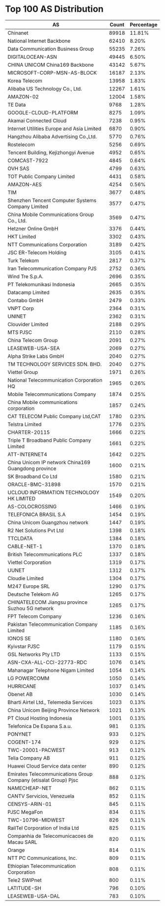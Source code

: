 # Top 100 AS Distribution
| AS | Count | Percentage |
|----|----|----|
| Chinanet | 89918 | 11.81% |
| National Internet Backbone | 62410 | 8.20% |
| Data Communication Business Group | 55235 | 7.26% |
| DIGITALOCEAN-ASN | 49445 | 6.50% |
| CHINA UNICOM China169 Backbone | 43142 | 5.67% |
| MICROSOFT-CORP-MSN-AS-BLOCK | 16187 | 2.13% |
| Korea Telecom | 13958 | 1.83% |
| Alibaba US Technology Co., Ltd. | 12267 | 1.61% |
| AMAZON-02 | 12004 | 1.58% |
| TE Data | 9768 | 1.28% |
| GOOGLE-CLOUD-PLATFORM | 8275 | 1.09% |
| Akamai Connected Cloud | 7238 | 0.95% |
| Internet Utilities Europe and Asia Limited | 6870 | 0.90% |
| Hangzhou Alibaba Advertising Co.,Ltd. | 5770 | 0.76% |
| Rostelecom | 5256 | 0.69% |
| Tencent Building, Kejizhongyi Avenue | 4952 | 0.65% |
| COMCAST-7922 | 4845 | 0.64% |
| OVH SAS | 4799 | 0.63% |
| TOT Public Company Limited | 4431 | 0.58% |
| AMAZON-AES | 4254 | 0.56% |
| TIM | 3677 | 0.48% |
| Shenzhen Tencent Computer Systems Company Limited | 3577 | 0.47% |
| China Mobile Communications Group Co., Ltd. | 3569 | 0.47% |
| Hetzner Online GmbH | 3376 | 0.44% |
| HKT Limited | 3302 | 0.43% |
| NTT Communications Corporation | 3189 | 0.42% |
| JSC ER-Telecom Holding | 3105 | 0.41% |
| Turk Telekom | 2817 | 0.37% |
| Iran Telecommunication Company PJS | 2752 | 0.36% |
| Wind Tre S.p.A. | 2696 | 0.35% |
| PT Telekomunikasi Indonesia | 2665 | 0.35% |
| Datacamp Limited | 2635 | 0.35% |
| Contabo GmbH | 2479 | 0.33% |
| VNPT Corp | 2364 | 0.31% |
| UNINET | 2362 | 0.31% |
| Clouvider Limited | 2188 | 0.29% |
| MTS PJSC | 2110 | 0.28% |
| China Telecom Group | 2091 | 0.27% |
| LEASEWEB-USA-SEA | 2069 | 0.27% |
| Alpha Strike Labs GmbH | 2040 | 0.27% |
| TM TECHNOLOGY SERVICES SDN. BHD. | 2040 | 0.27% |
| Viettel Group | 1971 | 0.26% |
| National Telecommunication Corporation HQ | 1965 | 0.26% |
| Mobile Telecommunications Company | 1874 | 0.25% |
| China Mobile communications corporation | 1857 | 0.24% |
| CAT TELECOM Public Company Ltd,CAT | 1780 | 0.23% |
| Telstra Limited | 1776 | 0.23% |
| CHARTER-20115 | 1666 | 0.22% |
| Triple T Broadband Public Company Limited | 1661 | 0.22% |
| ATT-INTERNET4 | 1642 | 0.22% |
| China Unicom IP network China169 Guangdong province | 1600 | 0.21% |
| SK Broadband Co Ltd | 1580 | 0.21% |
| ORACLE-BMC-31898 | 1570 | 0.21% |
| UCLOUD INFORMATION TECHNOLOGY HK LIMITED | 1549 | 0.20% |
| AS-COLOCROSSING | 1466 | 0.19% |
| TELEFONICA BRASIL S.A | 1454 | 0.19% |
| China Unicom Guangzhou network | 1447 | 0.19% |
| R2 Net Solutions Pvt Ltd | 1398 | 0.18% |
| TTCLDATA | 1384 | 0.18% |
| CABLE-NET-1 | 1370 | 0.18% |
| British Telecommunications PLC | 1337 | 0.18% |
| Viettel Corporation | 1319 | 0.17% |
| UUNET | 1312 | 0.17% |
| Cloudie Limited | 1304 | 0.17% |
| M247 Europe SRL | 1290 | 0.17% |
| Deutsche Telekom AG | 1265 | 0.17% |
| CHINATELECOM Jiangsu province Suzhou 5G network | 1265 | 0.17% |
| FPT Telecom Company | 1236 | 0.16% |
| Pakistan Telecommunication Company Limited | 1185 | 0.16% |
| IONOS SE | 1180 | 0.16% |
| Kyivstar PJSC | 1179 | 0.15% |
| GSL Networks Pty LTD | 1133 | 0.15% |
| ASN-CXA-ALL-CCI-22773-RDC | 1076 | 0.14% |
| Mahanagar Telephone Nigam Limited | 1054 | 0.14% |
| LG POWERCOMM | 1050 | 0.14% |
| HURRICANE | 1037 | 0.14% |
| Obenet AB | 1030 | 0.14% |
| Bharti Airtel Ltd., Telemedia Services | 1023 | 0.13% |
| China Unicom Beijing Province Network | 1021 | 0.13% |
| PT Cloud Hosting Indonesia | 1001 | 0.13% |
| Telefonica De Espana S.a.u. | 981 | 0.13% |
| PONYNET | 933 | 0.12% |
| COGENT-174 | 929 | 0.12% |
| TWC-20001-PACWEST | 913 | 0.12% |
| Telia Company AB | 911 | 0.12% |
| Huawei Cloud Service data center | 890 | 0.12% |
| Emirates Telecommunications Group Company (etisalat Group) Pjsc | 888 | 0.12% |
| NAMECHEAP-NET | 862 | 0.11% |
| CANTV Servicios, Venezuela | 852 | 0.11% |
| CENSYS-ARIN-01 | 845 | 0.11% |
| PJSC MegaFon | 834 | 0.11% |
| TWC-10796-MIDWEST | 826 | 0.11% |
| RailTel Corporation of India Ltd | 825 | 0.11% |
| Companhia de Telecomunicacoes de Macau SARL | 820 | 0.11% |
| Orange | 814 | 0.11% |
| NTT PC Communications, Inc. | 809 | 0.11% |
| Ethiopian Telecommunication Corporation | 808 | 0.11% |
| Tele2 SWIPnet | 800 | 0.11% |
| LATITUDE-SH | 796 | 0.10% |
| LEASEWEB-USA-DAL | 783 | 0.10% |
